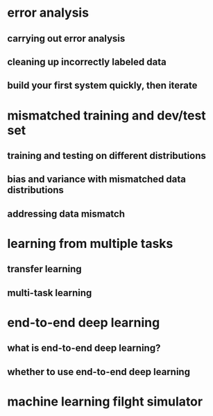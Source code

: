 # error analysis

## carrying out error analysis

## cleaning up incorrectly labeled data

## build your first system quickly, then iterate

# mismatched training and dev/test set

## training and testing on different distributions

## bias and variance with mismatched data distributions

## addressing data mismatch

# learning from multiple tasks

## transfer learning

## multi-task learning

# end-to-end deep learning

## what is end-to-end deep learning?

## whether to use end-to-end deep learning

# machine learning filght simulator


